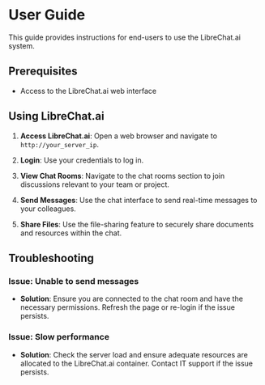 # User Guide

This guide provides instructions for end-users to use the LibreChat.ai system.

## Prerequisites

- Access to the LibreChat.ai web interface

## Using LibreChat.ai

1. **Access LibreChat.ai**:
    Open a web browser and navigate to `http://your_server_ip`.

2. **Login**:
    Use your credentials to log in.

3. **View Chat Rooms**:
    Navigate to the chat rooms section to join discussions relevant to your team or project.

4. **Send Messages**:
    Use the chat interface to send real-time messages to your colleagues.

5. **Share Files**:
    Use the file-sharing feature to securely share documents and resources within the chat.

## Troubleshooting

### Issue: Unable to send messages

- **Solution**: Ensure you are connected to the chat room and have the necessary permissions. Refresh the page or re-login if the issue persists.

### Issue: Slow performance

- **Solution**: Check the server load and ensure adequate resources are allocated to the LibreChat.ai container. Contact IT support if the issue persists.
